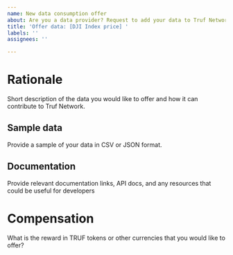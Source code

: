 ```yaml
---
name: New data consumption offer
about: Are you a data provider? Request to add your data to Truf Network
title: 'Offer data: [DJI Index price] '
labels: ''
assignees: ''

---
```


# Rationale
Short description of the data you would like to offer and how it can contribute to Truf Network.

## Sample data
Provide a sample of your data in CSV or JSON format.

## Documentation
Provide relevant documentation links, API docs, and any resources that could be useful for developers

# Compensation
What is the reward in TRUF tokens or other currencies that you would like to offer?
